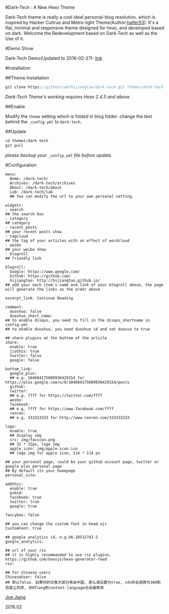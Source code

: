 #Dark-Tech : A New Hexo Theme

Dark-Tech theme is really a cool ideal personal-blog resolution, which is inspired by Hacker Cultrue and Metro-light Theme(Author:[halfer53](https://github.com/halfer53/)). It's a flat, minimal and responsive theme designed for hexo, and developed based on dark. Welcome the Redevelopment based on Dark-Tech as well as the Use of it.

#Demo Show

Dark-Tech Demo(Updated to 2016-02-27): [link](http://hijiangtao.github.io/dark-tech/)

<!--more-->

#Installation

##Theme Installation

``` javascript
git clone https://github/com/hijiangtao/dark-tech.git themes/dark-tech
```

*Dark-Tech Theme's working requires Hexo 2.4.5 and above.*

##Enable

Modify the `theme` setting which is folded in blog folder: change the text behind the `_config.yml` to `dark-tech`.

##Update

``` javascript
cd themes/dark-tech
git pull
```

*please backup your `_config.yml` file before update.*

#Configuration

```
menu:
  Home: /dark-tech/
  Archives: /dark-tech/archives
  About: /dark-tech/about
  Lab: /dark-tech/lab
  ## You can modify the url to your own personal setting.

widgets:
- search
## the search box
- category
## category
- recent_posts
## your recent posts show
- tagcloud
## the tag of your articles with an effect of wordcloud
- weibo
## your weibo show
- blogroll
## friendly link

blogroll:
  Google: https://www.google.com/
  Github: https://github.com/
  hijiangtao: http://hijiangtao.github.io/
## add your each item's name and link of your blogroll above, the page will generate the links as the order above

excerpt_link: Continue Reading

comment:
  duoshuo: false
  duoshuo_short_name: 
## to enable disqus, you need to fill in the disqus_shortname in config.yml
## to enable duoshuo, you need duoshuo id and set duosuo to true

## share plugins at the bottom of the article
share:
  enable: true
  jiathis: true
  twitter: false
  google: false

bottom_link:
  google_plus: 
  ## e.g. 104684175089936429154 for https://plus.google.com/u/0/104684175089936429154/posts
  github: 
  twitter: 
  ## e.g. ffff for https://twitter.com/ffff
  weibo: 
  facebook: 
  ## e.g. ffff for https://www.facebook.com/ffff
  renren: 
  ## e.g. 333333333 for http://www.renren.com/333333333

logo:
  enable: true  
  ## display img
  src: img/favicon.png 
  ## 32 * 32px, logo img
  apple_icon: img/apple-icon.ico 
  ## logo img for apple icon, 114 * 114 px

## your personal page, could be your github account page, twitter or google plus personal page
## By default its your homepage
personal_site: 

addthis:
  enable: true
  pubid: 
  facebook: true
  twitter: true
  google: true

fancybox: false

## you can change the custom font in head.ejs
CustomFont: true

## google analytics id, e.g.UA-28532742-2
google_analytics: 

## url of your rss
## it is highly recommanded to use rss plugins, https://github.com/hexojs/hexo-generator-feed
rss: 

## for Chinese users
ChineseUser: false
## 默认false. 如果你的访客大部分来自中国, 那么请设置为true, cdn将会调换为360和百度公共库, 同时lang和content-language也会被修改
```

[Joe Jiang](http://hijiangtao.github.io/)

2016.02